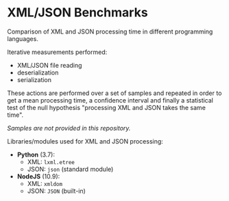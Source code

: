 # XML/JSON Benchmarks

Comparison of XML and JSON processing time in different programming languages.

Iterative measurements performed:

* XML/JSON file reading
* deserialization
* serialization

These actions are performed over a set of samples and repeated in order to get a mean processing time, a confidence interval and finally a statistical test of the null hypothesis "processing XML and JSON takes the same time".

*Samples are not provided in this repository.*

Libraries/modules used for XML and JSON processing:

* **Python** (3.7):
	* XML: `lxml.etree`
	* JSON: `json` (standard module)
* **NodeJS** (10.9):
	* XML: `xmldom`
	* JSON: `JSON` (built-in)
